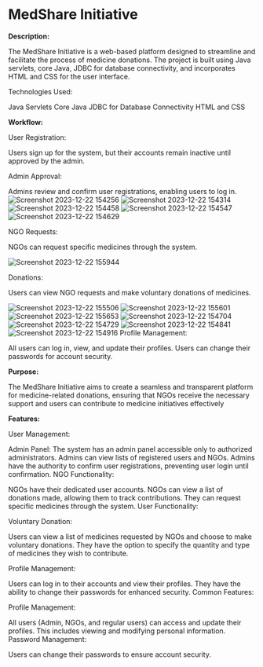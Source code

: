 # MedShare Initiative



<b>Description:</b>

The MedShare Initiative is a web-based platform designed to streamline and facilitate the process of medicine donations. The project is built using Java servlets, core Java, JDBC for database connectivity, and incorporates HTML and CSS for the user interface.

Technologies Used:

Java Servlets
Core Java
JDBC for Database Connectivity
HTML and CSS

<b>Workflow:</b>

User Registration:

Users sign up for the system, but their accounts remain inactive until approved by the admin.

Admin Approval:

Admins review and confirm user registrations, enabling users to log in.
![Screenshot 2023-12-22 154256](https://github.com/kanaklata-Lakkawar/Online-Healthcare-Donation-System/assets/114863229/b2c3b6ce-ee7a-4e8e-bb8d-a644412fa8f8)
![Screenshot 2023-12-22 154314](https://github.com/kanaklata-Lakkawar/Online-Healthcare-Donation-System/assets/114863229/85d717d8-4fe6-43dc-b8cf-1faaf890855a)
![Screenshot 2023-12-22 154458](https://github.com/kanaklata-Lakkawar/Online-Healthcare-Donation-System/assets/114863229/17b93f6d-1e26-472e-a428-c9ba45a5ad14)
![Screenshot 2023-12-22 154547](https://github.com/kanaklata-Lakkawar/Online-Healthcare-Donation-System/assets/114863229/ce625cc0-ac91-45e7-9e72-a3cc2b5fc618)
![Screenshot 2023-12-22 154629](https://github.com/kanaklata-Lakkawar/Online-Healthcare-Donation-System/assets/114863229/ef644323-3224-45c2-a54a-7a3a7a155c26)

NGO Requests:

NGOs can request specific medicines through the system.

![Screenshot 2023-12-22 155944](https://github.com/kanaklata-Lakkawar/Online-Healthcare-Donation-System/assets/114863229/deb28dbe-64fa-4f8f-ac8f-4182a920673c)

Donations:

Users can view NGO requests and make voluntary donations of medicines.

![Screenshot 2023-12-22 155506](https://github.com/kanaklata-Lakkawar/Online-Healthcare-Donation-System/assets/114863229/3e693453-141b-4aeb-8362-fa150ba6b514)
![Screenshot 2023-12-22 155601](https://github.com/kanaklata-Lakkawar/Online-Healthcare-Donation-System/assets/114863229/52e3ade6-32d2-4ae7-bd64-10feb7c15bcf)
![Screenshot 2023-12-22 155653](https://github.com/kanaklata-Lakkawar/Online-Healthcare-Donation-System/assets/114863229/f6865258-fe46-423d-90b3-ce01bacd963f)
![Screenshot 2023-12-22 154704](https://github.com/kanaklata-Lakkawar/Online-Healthcare-Donation-System/assets/114863229/efa1abbc-90de-4861-b852-9c119b6b2784)
![Screenshot 2023-12-22 154729](https://github.com/kanaklata-Lakkawar/Online-Healthcare-Donation-System/assets/114863229/9bce1bea-4f19-422e-b980-dec5c5ab9135)
![Screenshot 2023-12-22 154841](https://github.com/kanaklata-Lakkawar/Online-Healthcare-Donation-System/assets/114863229/a6904a98-87d3-45bc-a5ab-415327fac849)
![Screenshot 2023-12-22 154916](https://github.com/kanaklata-Lakkawar/Online-Healthcare-Donation-System/assets/114863229/8e86e348-28af-477a-8a85-b4bc1d7289a4)
Profile Management:

All users can log in, view, and update their profiles.
Users can change their passwords for account security.

<b>Purpose:</b>

The MedShare Initiative aims to create a seamless and transparent platform for medicine-related donations, ensuring that NGOs receive the necessary support and users can contribute to medicine initiatives effectively

<b>Features:</b>

User Management:

Admin Panel:
The system has an admin panel accessible only to authorized administrators.
Admins can view lists of registered users and NGOs.
Admins have the authority to confirm user registrations, preventing user login until confirmation.
NGO Functionality:

NGOs have their dedicated user accounts.
NGOs can view a list of donations made, allowing them to track contributions.
They can request specific medicines through the system.
User Functionality:

Voluntary Donation:

Users can view a list of medicines requested by NGOs and choose to make voluntary donations.
They have the option to specify the quantity and type of medicines they wish to contribute.

Profile Management:

Users can log in to their accounts and view their profiles.
They have the ability to change their passwords for enhanced security.
Common Features:

Profile Management:

All users (Admin, NGOs, and regular users) can access and update their profiles.
This includes viewing and modifying personal information.
Password Management:

Users can change their passwords to ensure account security.
